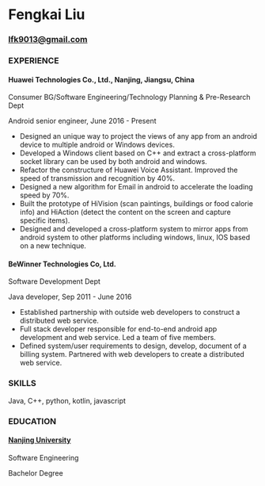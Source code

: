 # Fengkai Liu                          

### lfk9013@gmail.com

### EXPERIENCE

#### Huawei Technologies Co., Ltd., Nanjing, Jiangsu, China

Consumer BG/Software Engineering/Technology Planning & Pre-Research Dept

Android senior engineer, June 2016 - Present

- Designed an unique way to project the views of any app from an android device to multiple android or Windows devices.
- Developed a Windows client based on C++ and extract a cross-platform socket library can be used by both android  and windows.
- Refactor the constructure of Huawei Voice Assistant. Improved the speed of transmission and recognition by 40%.
- Designed a new algorithm for Email in android to accelerate the loading speed by 70%.
- Built the prototype of HiVision (scan paintings, buildings or food calorie info) and HiAction (detect the content on the screen and capture specific items).
- Designed and developed a cross-platform system to mirror apps from android system to other platforms including windows, linux, IOS based on a new technique.

#### BeWinner Technologies Co, Ltd.                                                        

Software Development Dept

Java developer, Sep 2011 - June 2016

- Established partnership with outside web developers to construct a distributed web service.
- Full stack developer responsible for end-to-end android app development and web service. Led a team of five members.
- Defined system/user requirements to design, develop, document of a billing system. Partnered with web developers to create a distributed web service.

### SKILLS

Java, C++, python, kotlin, javascript

### EDUCATION

#### [Nanjing University](https://www.nju.edu.cn/EN/)

Software Engineering

Bachelor Degree
